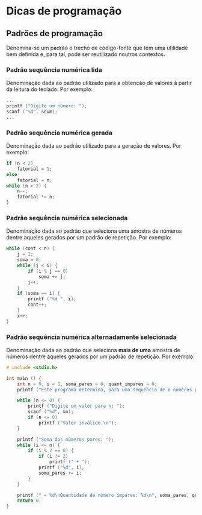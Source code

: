 # Dicas de programação

## Padrões de programação

Denomina-se um padrão o trecho de código-fonte que tem uma utilidade bem definida e, para tal, pode ser reutilizado noutros contextos.

### Padrão sequência numérica lida

Denominação dada ao padrão utilizado para a obtenção de valores à partir da leitura do teclado. Por exemplo:

```c
...
printf ("Digite um número: ");
scanf ("%d", &num);
...
```

### Padrão sequência numérica gerada

Denominação dada ao padrão utilizado para a geração de valores. Por exemplo:

```c
if (n < 2)
    fatorial = 1;
else
    fatorial = n;
while (n > 2) {
    n--;
    fatorial *= n;
}
```

### Padrão sequência numérica selecionada

Denominação dada ao padrão que seleciona uma amostra de números dentre aqueles gerados por um padrão de repetição. Por exemplo:

```c
while (cont < n) {
    j = 1;
    soma = 0;
    while (j < i) {
        if (i % j == 0)
            soma += j;
        j++;
    }
    if (soma == i) {
        printf ("%d ", i);
        cont++;
    }
    i++;
}
```

### Padrão sequência numérica alternadamente selecionada

Denominação dada ao padrão que seleciona **mais de uma** amostra de números dentre aqueles gerados por um padrão de repetição. Por exemplo:

```c
# include <stdio.h>

int main () {
    int n = 0, i = 1, soma_pares = 0, quant_impares = 0;
    printf ("Este programa determina, para uma sequência de n números positivos consecutivos, inteiros, iniciada em 1, a soma dos números pares e a quantidade de números ímpares.\n");

    while (n <= 0) {
        printf ("Digite um valor para n: ");
        scanf ("%d", &n);
        if (n <= 0)
            printf ("Valor inválido.\n");
    }

    printf ("Soma dos números pares: ");
    while (i <= n) {
        if (i % 2 == 0) {
            if (i != 2)
                printf (" + ");
            printf ("%d", i);
            soma_pares += i;
        }
    }

    printf (" = %d\nQuantidade de número ímpares: %d\n", soma_pares, quant_impares);
    return 0;
}
```